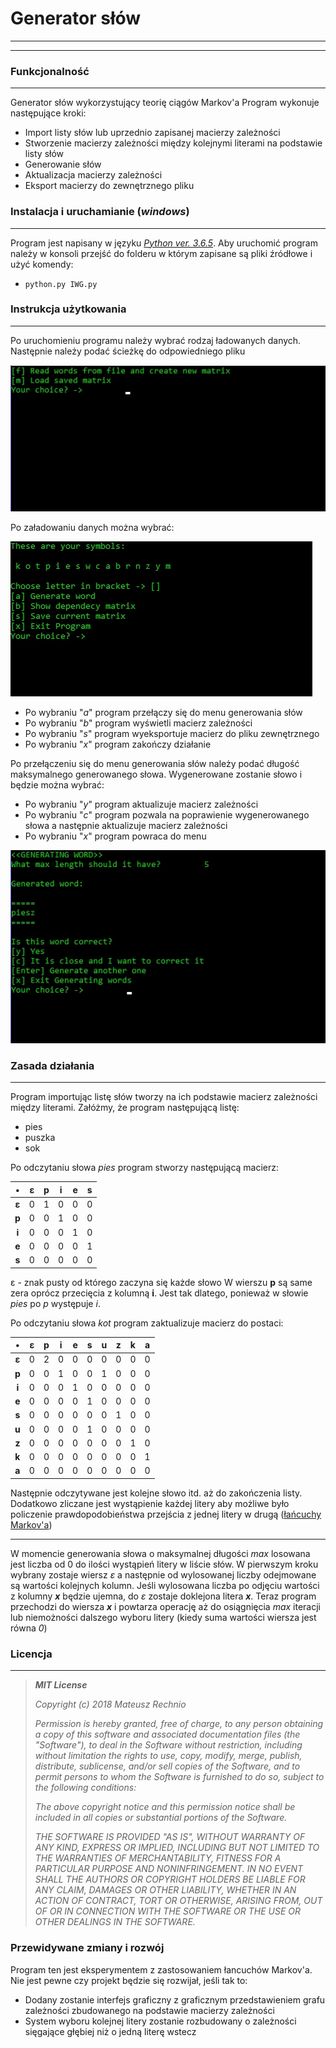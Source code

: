 # **Generator słów**
__ __ __ __ __
__ __ __ __ __
### **Funkcjonalność**
__ __ __ __ __
Generator słów wykorzystujący teorię ciągów Markov'a
Program wykonuje następujące kroki:
* Import listy słów lub uprzednio zapisanej macierzy zależności
* Stworzenie macierzy zależności między kolejnymi literami na podstawie listy słów
* Generowanie słów
* Aktualizacja macierzy zależności
* Eksport macierzy do zewnętrznego pliku

### **Instalacja i uruchamianie (_windows_)**
__ __ __ __ __
Program jest napisany w języku [_Python ver. 3.6.5_](https://www.python.org/ftp/python/3.6.5/python-3.6.5.exe).
Aby uruchomić program należy w konsoli przejść do folderu w którym zapisane są pliki źródłowe i użyć komendy:
- `python.py IWG.py`

### **Instrukcja użytkowania**
__ __ __ __ __
Po uruchomieniu programu należy wybrać rodzaj ładowanych danych. Następnie należy podać ścieżkę do odpowiedniego pliku

![loading](https://github.com/RechnioMateusz/Generator-slow/blob/master/READMEimages/loading.jpg)

Po załadowaniu danych można wybrać:

![menu](https://github.com/RechnioMateusz/Generator-slow/blob/master/READMEimages/menu.jpg)

* Po wybraniu "_a_" program przełączy się do menu generowania słów
* Po wybraniu "_b_" program wyświetli macierz zależności
* Po wybraniu "_s_" program wyeksportuje macierz do pliku zewnętrznego
* Po wybraniu "_x_" program zakończy działanie

Po przełączeniu się do menu generowania słów należy podać długość maksymalnego generowanego słowa. Wygenerowane zostanie słowo i będzie można wybrać:

* Po wybraniu "_y_" program aktualizuje macierz zależności
* Po wybraniu "_c_" program pozwala na poprawienie wygenerowanego słowa a następnie aktualizuje macierz zależności
* Po wybraniu "_x_" program powraca do menu

![generating](https://github.com/RechnioMateusz/Generator-slow/blob/master/READMEimages/generating.jpg)

### **Zasada działania**
__ __ __ __ __
Program importując listę słów tworzy na ich podstawie macierz zależności między literami.
Załóżmy, że program następującą listę:
* pies
* puszka
* sok

Po odczytaniu słowa _pies_ program stworzy następującą macierz:

| **•** | **ε** | **p** | **i** | **e** | **s** |
|:-----:|:-----:|:-----:|:-----:|:-----:|:-----:|
| **ε** | 0     | 1     | 0     | 0     | 0     |
| **p** | 0     | 0     | 1     | 0     | 0     |
| **i** | 0     | 0     | 0     | 1     | 0     |
| **e** | 0     | 0     | 0     | 0     | 1     |
| **s** | 0     | 0     | 0     | 0     | 0     |

ε - znak pusty od którego zaczyna się każde słowo
W wierszu **p** są same zera oprócz przecięcia z kolumną **i**. Jest tak dlatego, ponieważ w słowie _pies_ po _p_ występuje _i_.

Po odczytaniu słowa _kot_ program zaktualizuje macierz do postaci:

| **•** | **ε** | **p** | **i** | **e** | **s** | **u** | **z** | **k** | **a** |
|:-----:|:-----:|:-----:|:-----:|:-----:|:-----:|:-----:|:-----:|:-----:|:-----:|
| **ε** | 0     | 2     | 0     | 0     | 0     | 0     | 0     | 0     | 0     |
| **p** | 0     | 0     | 1     | 0     | 0     | 1     | 0     | 0     | 0     |
| **i** | 0     | 0     | 0     | 1     | 0     | 0     | 0     | 0     | 0     |
| **e** | 0     | 0     | 0     | 0     | 1     | 0     | 0     | 0     | 0     |
| **s** | 0     | 0     | 0     | 0     | 0     | 0     | 1     | 0     | 0     |
| **u** | 0     | 0     | 0     | 0     | 1     | 0     | 0     | 0     | 0     |
| **z** | 0     | 0     | 0     | 0     | 0     | 0     | 0     | 1     | 0     |
| **k** | 0     | 0     | 0     | 0     | 0     | 0     | 0     | 0     | 1     |
| **a** | 0     | 0     | 0     | 0     | 0     | 0     | 0     | 0     | 0     |

Następnie odczytywane jest kolejne słowo itd. aż do zakończenia listy.
Dodatkowo zliczane jest wystąpienie każdej litery aby możliwe było policzenie prawdopodobieństwa przejścia z jednej litery w drugą ([łańcuchy Markov'a](https://en.wikipedia.org/wiki/Markov_chain))

__ __ __ __ __

W momencie generowania słowa o maksymalnej długości _max_ losowana jest liczba od 0 do ilości wystąpień litery w liście słów. W pierwszym kroku wybrany zostaje wiersz _ε_ a następnie od wylosowanej liczby odejmowane są wartości kolejnych kolumn. Jeśli wylosowana liczba po odjęciu wartości z kolumny **_x_** będzie ujemna, do _ε_ zostaje doklejona litera **_x_**. Teraz program przechodzi do wiersza **_x_** i powtarza operację aż do osiągnięcia _max_ iteracji lub niemożności dalszego wyboru litery (kiedy suma wartości wiersza jest równa _0_)

### **Licencja**
__ __ __ __ __
>**_MIT License_**
>
>_Copyright (c) 2018 Mateusz Rechnio_
>
>_Permission is hereby granted, free of charge, to any person obtaining a copy
of this software and associated documentation files (the "Software"), to deal
in the Software without restriction, including without limitation the rights
to use, copy, modify, merge, publish, distribute, sublicense, and/or sell
copies of the Software, and to permit persons to whom the Software is
furnished to do so, subject to the following conditions:_
>
>_The above copyright notice and this permission notice shall be included in all
copies or substantial portions of the Software._
>
>_THE SOFTWARE IS PROVIDED "AS IS", WITHOUT WARRANTY OF ANY KIND, EXPRESS OR
IMPLIED, INCLUDING BUT NOT LIMITED TO THE WARRANTIES OF MERCHANTABILITY,
FITNESS FOR A PARTICULAR PURPOSE AND NONINFRINGEMENT. IN NO EVENT SHALL THE
AUTHORS OR COPYRIGHT HOLDERS BE LIABLE FOR ANY CLAIM, DAMAGES OR OTHER
LIABILITY, WHETHER IN AN ACTION OF CONTRACT, TORT OR OTHERWISE, ARISING FROM,
OUT OF OR IN CONNECTION WITH THE SOFTWARE OR THE USE OR OTHER DEALINGS IN THE
SOFTWARE._

### **Przewidywane zmiany i rozwój**
Program ten jest eksperymentem z zastosowaniem łancuchów Markov'a. Nie jest pewne czy projekt będzie się rozwijał, jeśli tak to:
* Dodany zostanie interfejs graficzny z graficznym przedstawieniem grafu zależności zbudowanego na podstawie macierzy zależności
* System wyboru kolejnej litery zostanie rozbudowany o zależności sięgające głębiej niż o jedną literę wstecz
